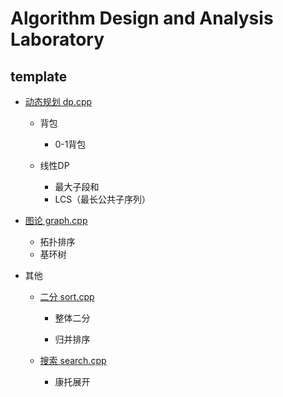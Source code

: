 # Algorithm Design and Analysis Laboratory

## template

- [动态规划 dp.cpp](template/dp.cpp)
  
  - 背包
    
    - 0-1背包
  
  - 线性DP
    
    - 最大子段和
    - LCS（最长公共子序列）

- [图论 graph.cpp](template/graph.cpp)
  
  - 拓扑排序
  - 基环树

- 其他
  
  - [二分 sort.cpp](template/sort.cpp)
    
    - 整体二分
    
    - 归并排序
  
  - [搜索 search.cpp](template/search.cpp)
    
    - 康托展开
